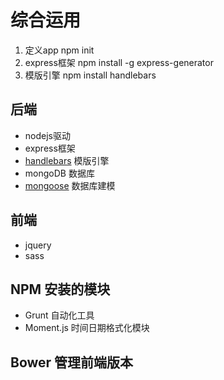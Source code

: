 # 综合运用

1. 定义app
npm init 
2. express框架
npm install -g express-generator
3. 模版引擎
npm install handlebars

## 后端

* nodejs驱动
* express框架
* [handlebars](http://handlebarsjs.com/) 模版引擎
* mongoDB 数据库
* [mongoose](http://mongoosejs.com/) 数据库建模

## 前端

* jquery
* sass

## NPM 安装的模块

* Grunt 自动化工具
* Moment.js 时间日期格式化模块


## Bower 管理前端版本

